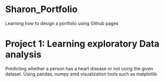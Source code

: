 # Sharon_Portfolio
Learning how to design a portfolio using Github pages
# Project 1:  Learning exploratory Data analysis
  Predicting whether a person has a heart disease or not using the given dataset.
  Using pandas, numpy amd visualization tools such as matplotlib
